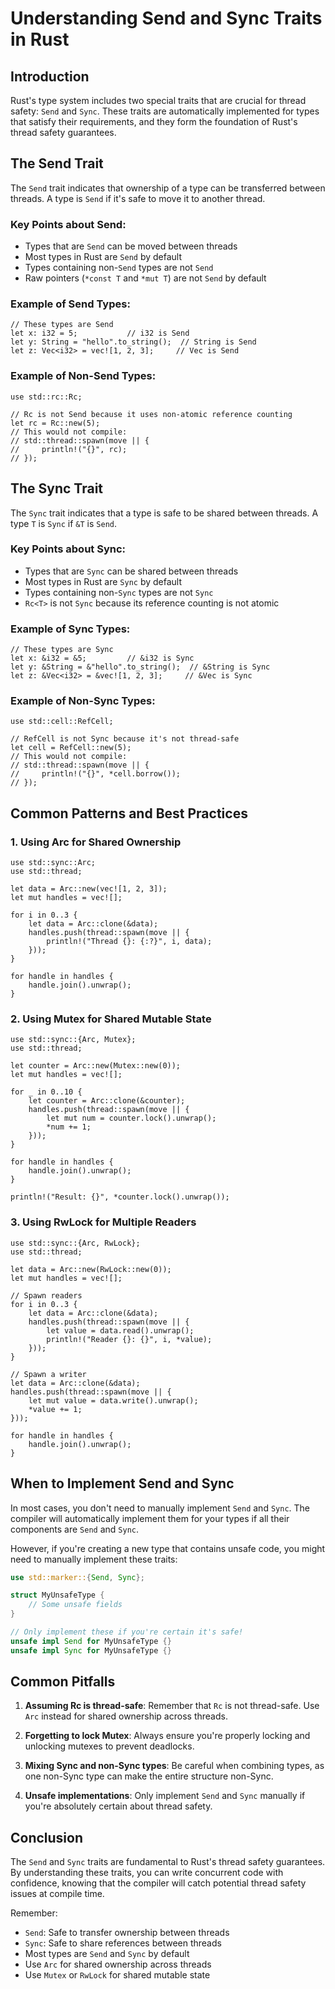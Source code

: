 # Understanding Send and Sync Traits in Rust

## Introduction

Rust's type system includes two special traits that are crucial for thread safety: `Send` and `Sync`. These traits are automatically implemented for types that satisfy their requirements, and they form the foundation of Rust's thread safety guarantees.

## The Send Trait

The `Send` trait indicates that ownership of a type can be transferred between threads. A type is `Send` if it's safe to move it to another thread.

### Key Points about Send:
- Types that are `Send` can be moved between threads
- Most types in Rust are `Send` by default
- Types containing non-`Send` types are not `Send`
- Raw pointers (`*const T` and `*mut T`) are not `Send` by default

### Example of Send Types:
```
// These types are Send
let x: i32 = 5;           // i32 is Send
let y: String = "hello".to_string();  // String is Send
let z: Vec<i32> = vec![1, 2, 3];     // Vec is Send
```

### Example of Non-Send Types:
```
use std::rc::Rc;

// Rc is not Send because it uses non-atomic reference counting
let rc = Rc::new(5);
// This would not compile:
// std::thread::spawn(move || {
//     println!("{}", rc);
// });
```

## The Sync Trait

The `Sync` trait indicates that a type is safe to be shared between threads. A type `T` is `Sync` if `&T` is `Send`.

### Key Points about Sync:
- Types that are `Sync` can be shared between threads
- Most types in Rust are `Sync` by default
- Types containing non-`Sync` types are not `Sync`
- `Rc<T>` is not `Sync` because its reference counting is not atomic

### Example of Sync Types:
```
// These types are Sync
let x: &i32 = &5;         // &i32 is Sync
let y: &String = &"hello".to_string();  // &String is Sync
let z: &Vec<i32> = &vec![1, 2, 3];     // &Vec is Sync
```

### Example of Non-Sync Types:
```
use std::cell::RefCell;

// RefCell is not Sync because it's not thread-safe
let cell = RefCell::new(5);
// This would not compile:
// std::thread::spawn(move || {
//     println!("{}", *cell.borrow());
// });
```

## Common Patterns and Best Practices

### 1. Using Arc for Shared Ownership
```
use std::sync::Arc;
use std::thread;

let data = Arc::new(vec![1, 2, 3]);
let mut handles = vec![];

for i in 0..3 {
    let data = Arc::clone(&data);
    handles.push(thread::spawn(move || {
        println!("Thread {}: {:?}", i, data);
    }));
}

for handle in handles {
    handle.join().unwrap();
}
```

### 2. Using Mutex for Shared Mutable State
```
use std::sync::{Arc, Mutex};
use std::thread;

let counter = Arc::new(Mutex::new(0));
let mut handles = vec![];

for _ in 0..10 {
    let counter = Arc::clone(&counter);
    handles.push(thread::spawn(move || {
        let mut num = counter.lock().unwrap();
        *num += 1;
    }));
}

for handle in handles {
    handle.join().unwrap();
}

println!("Result: {}", *counter.lock().unwrap());
```

### 3. Using RwLock for Multiple Readers
```
use std::sync::{Arc, RwLock};
use std::thread;

let data = Arc::new(RwLock::new(0));
let mut handles = vec![];

// Spawn readers
for i in 0..3 {
    let data = Arc::clone(&data);
    handles.push(thread::spawn(move || {
        let value = data.read().unwrap();
        println!("Reader {}: {}", i, *value);
    }));
}

// Spawn a writer
let data = Arc::clone(&data);
handles.push(thread::spawn(move || {
    let mut value = data.write().unwrap();
    *value += 1;
}));

for handle in handles {
    handle.join().unwrap();
}
```

## When to Implement Send and Sync

In most cases, you don't need to manually implement `Send` and `Sync`. The compiler will automatically implement them for your types if all their components are `Send` and `Sync`.

However, if you're creating a new type that contains unsafe code, you might need to manually implement these traits:

```rust
use std::marker::{Send, Sync};

struct MyUnsafeType {
    // Some unsafe fields
}

// Only implement these if you're certain it's safe!
unsafe impl Send for MyUnsafeType {}
unsafe impl Sync for MyUnsafeType {}
```

## Common Pitfalls

1. **Assuming Rc is thread-safe**: Remember that `Rc` is not thread-safe. Use `Arc` instead for shared ownership across threads.

2. **Forgetting to lock Mutex**: Always ensure you're properly locking and unlocking mutexes to prevent deadlocks.

3. **Mixing Sync and non-Sync types**: Be careful when combining types, as one non-Sync type can make the entire structure non-Sync.

4. **Unsafe implementations**: Only implement `Send` and `Sync` manually if you're absolutely certain about thread safety.

## Conclusion

The `Send` and `Sync` traits are fundamental to Rust's thread safety guarantees. By understanding these traits, you can write concurrent code with confidence, knowing that the compiler will catch potential thread safety issues at compile time.

Remember:
- `Send`: Safe to transfer ownership between threads
- `Sync`: Safe to share references between threads
- Most types are `Send` and `Sync` by default
- Use `Arc` for shared ownership across threads
- Use `Mutex` or `RwLock` for shared mutable state 